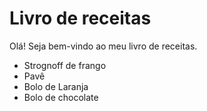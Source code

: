 # Livro de receitas

Olá! Seja bem-vindo ao meu livro de receitas.

- Strognoff de frango
- Pavê
- Bolo de Laranja
- Bolo de chocolate

